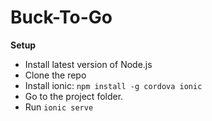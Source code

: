 # Buck-To-Go

**Setup**
- Install latest version of Node.js
- Clone the repo
- Install ionic: ``` npm install -g cordova ionic ```
- Go to the project folder.
- Run ```ionic serve```
